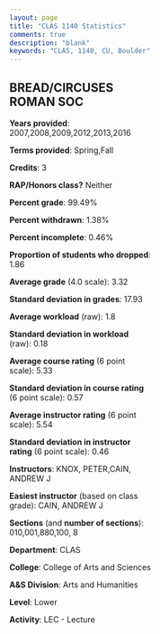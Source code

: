 ```yaml
---
layout: page
title: "CLAS 1140 Statistics"
comments: true
description: "blank"
keywords: "CLAS, 1140, CU, Boulder"
--- 
```

<head>
<script src="https://ajax.googleapis.com/ajax/libs/jquery/2.1.3/jquery.min.js"></script>
<script src="https://dl.dropboxusercontent.com/s/pc42nxpaw1ea4o9/highcharts.js?dl=0"></script>
<!-- <script src="../assets/js/highcharts.js"></script> -->
<style type="text/css">@font-face {
	font-family: "Bebas Neue";
	src: url(https://www.filehosting.org/file/details/544349/BebasNeue%20Regular.otf) format("opentype");
	}
	h1.Bebas { 
		font-family: "Bebas Neue", Verdana, Tahoma;
	}
</style>
</head>
<body>
	<div id="container" style="float: right; width: 45%; height: 88%; margin-left: 2.5%; margin-right: 2.5%;"></div>
	<script language="JavaScript">
		$(document).ready(function() {
		var chart = {type: 'column'};
		var title = {text: 'Grade Distribution'};
		var xAxis = {categories: ['A','B','C','D','F'],crosshair: true};
		var yAxis = {min: 0,title: {text: 'Percentage'}};
		var tooltip = {headerFormat: '<center><b><span style="font-size:20px">{point.key}</span></b></center>',
		               pointFormat: '<td style="padding:0"><b>{point.y:.1f}%</b></td>',
		               footerFormat: '</table>',shared: true,useHTML: true};
		var plotOptions = {column: {pointPadding: 0.0,borderWidth: 0}};  
		var credits = {enabled: false};var series= [{name: 'Percent',data: [48.81,37.2,10.89,1.59,1.51,]}];
		var json = {};
		json.chart = chart;
		json.title = title;
		json.tooltip = tooltip;
		json.xAxis = xAxis;
		json.yAxis = yAxis;  
		json.series = series;
		json.plotOptions = plotOptions;  
		json.credits = credits;
		$('#container').highcharts(json);
	});
	</script>
</body>
			   
## BREAD/CIRCUSES ROMAN SOC

**Years provided**: 2007,2008,2009,2012,2013,2016

**Terms provided**: Spring,Fall

**Credits**: 3

**RAP/Honors class?** Neither

**Percent grade**: 99.49%

**Percent withdrawn**: 1.38%

**Percent incomplete**: 0.46%

**Proportion of students who dropped**: 1.86

**Average grade** (4.0 scale): 3.32

**Standard deviation in grades**: 17.93

**Average workload** (raw): 1.8

**Standard deviation in workload** (raw): 0.18

**Average course rating** (6 point scale): 5.33

**Standard deviation in course rating** (6 point scale): 0.57

**Average instructor rating** (6 point scale): 5.54

**Standard deviation in instructor rating** (6 point scale): 0.46

**Instructors**: KNOX, PETER,CAIN, ANDREW J

**Easiest instructor** (based on class grade): CAIN, ANDREW J

**Sections** (and **number of sections**): 010,001,880,100, 8

**Department**: CLAS

**College**: College of Arts and Sciences

**A&S Division**: Arts and Humanities

**Level**: Lower

**Activity**: LEC - Lecture